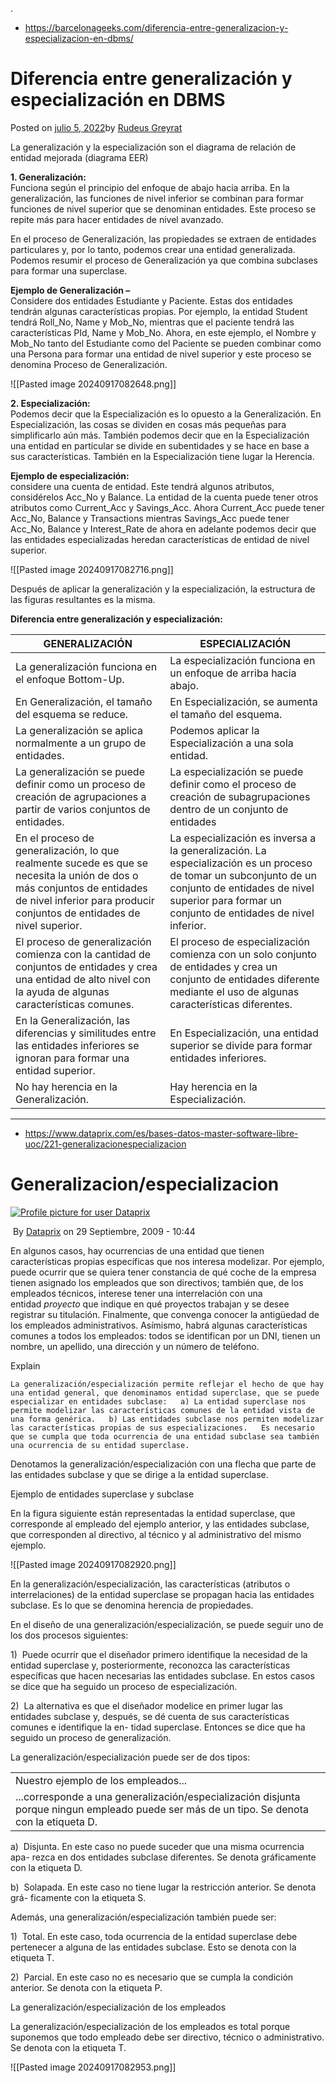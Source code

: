 .
- https://barcelonageeks.com/diferencia-entre-generalizacion-y-especializacion-en-dbms/

# Diferencia entre generalización y especialización en DBMS

Posted on [julio 5, 2022](https://barcelonageeks.com/diferencia-entre-generalizacion-y-especializacion-en-dbms/)by [Rudeus Greyrat](https://barcelonageeks.com/author/rudeus_greyrat/)

La generalización y la especialización son el diagrama de relación de entidad mejorada (diagrama EER)

**1. Generalización:**  
Funciona según el principio del enfoque de abajo hacia arriba. En la generalización, las funciones de nivel inferior se combinan para formar funciones de nivel superior que se denominan entidades. Este proceso se repite más para hacer entidades de nivel avanzado.

En el proceso de Generalización, las propiedades se extraen de entidades particulares y, por lo tanto, podemos crear una entidad generalizada. Podemos resumir el proceso de Generalización ya que combina subclases para formar una superclase.

**Ejemplo de Generalización –**  
Considere dos entidades Estudiante y Paciente. Estas dos entidades tendrán algunas características propias. Por ejemplo, la entidad Student tendrá Roll_No, Name y Mob_No, mientras que el paciente tendrá las características PId, Name y Mob_No. Ahora, en este ejemplo, el Nombre y Mob_No tanto del Estudiante como del Paciente se pueden combinar como una Persona para formar una entidad de nivel superior y este proceso se denomina Proceso de Generalización.

![[Pasted image 20240917082648.png]]

**2. Especialización:**  
Podemos decir que la Especialización es lo opuesto a la Generalización. En Especialización, las cosas se dividen en cosas más pequeñas para simplificarlo aún más. También podemos decir que en la Especialización una entidad en particular se divide en subentidades y se hace en base a sus características. También en la Especialización tiene lugar la Herencia.

**Ejemplo de especialización:**  
considere una cuenta de entidad. Este tendrá algunos atributos, considérelos Acc_No y Balance. La entidad de la cuenta puede tener otros atributos como Current_Acc y Savings_Acc. Ahora Current_Acc puede tener Acc_No, Balance y Transactions mientras Savings_Acc puede tener Acc_No, Balance y Interest_Rate de ahora en adelante podemos decir que las entidades especializadas heredan características de entidad de nivel superior.

![[Pasted image 20240917082716.png]]

Después de aplicar la generalización y la especialización, la estructura de las figuras resultantes es la misma.

**Diferencia entre generalización y especialización:**

|GENERALIZACIÓN|ESPECIALIZACIÓN|
|---|---|
|La generalización funciona en el enfoque Bottom-Up.|La especialización funciona en un enfoque de arriba hacia abajo.|
|En Generalización, el tamaño del esquema se reduce.|En Especialización, se aumenta el tamaño del esquema.|
|La generalización se aplica normalmente a un grupo de entidades.|Podemos aplicar la Especialización a una sola entidad.|
|La generalización se puede definir como un proceso de creación de agrupaciones a partir de varios conjuntos de entidades.|La especialización se puede definir como el proceso de creación de subagrupaciones dentro de un conjunto de entidades|
|En el proceso de generalización, lo que realmente sucede es que se necesita la unión de dos o más conjuntos de entidades de nivel inferior para producir conjuntos de entidades de nivel superior.|La especialización es inversa a la generalización. La especialización es un proceso de tomar un subconjunto de un conjunto de entidades de nivel superior para formar un conjunto de entidades de nivel inferior.|
|El proceso de generalización comienza con la cantidad de conjuntos de entidades y crea una entidad de alto nivel con la ayuda de algunas características comunes.|El proceso de especialización comienza con un solo conjunto de entidades y crea un conjunto de entidades diferente mediante el uso de algunas características diferentes.|
|En la Generalización, las diferencias y similitudes entre las entidades inferiores se ignoran para formar una entidad superior.|En Especialización, una entidad superior se divide para formar entidades inferiores.|
|No hay herencia en la Generalización.|Hay herencia en la Especialización.|

---

- https://www.dataprix.com/es/bases-datos-master-software-libre-uoc/221-generalizacionespecializacion


# Generalizacion/especializacion

[![Profile picture for user Dataprix](https://www.dataprix.com/files/styles/thumbnail/public/pictures/logo_dataprix_screen_96.jpg?itok=c8z6bxQH)](https://www.dataprix.com/es/user/dataprix)

 By [Dataprix](https://www.dataprix.com/es/user/dataprix "Ver perfil del usuario.") on 29 Septiembre, 2009 - 10:44

En algunos casos, hay ocurrencias de una entidad que tienen características propias específicas que nos interesa modelizar. Por ejemplo, puede ocurrir que se quiera tener constancia de qué coche de la empresa tienen asignado los empleados que son directivos; también que, de los empleados técnicos, interese tener una interrelación con una entidad _proyecto_ que indique en qué proyectos trabajan y se desee registrar su titulación. Finalmente, que convenga conocer la antigüedad de los empleados administrativos. Asímismo, habrá algunas características comunes a todos los empleados: todos se identifican por un DNI, tienen un nombre, un apellido, una dirección y un número de teléfono.

Explain

`La generalización/especialización permite reflejar el hecho de que hay una entidad general, que denominamos entidad superclase, que se puede especializar en entidades subclase:   a) La entidad superclase nos permite modelizar las características comunes de la entidad vista de una forma genérica.   b) Las entidades subclase nos permiten modelizar las características propias de sus especializaciones.   Es necesario que se cumpla que toda ocurrencia de una entidad subclase sea también una ocurrencia de su entidad superclase.`

Denotamos la generalización/especialización con una flecha que parte de las entidades subclase y que se dirige a la entidad superclase.

Ejemplo de entidades superclase y subclase

En la figura siguiente están representadas la entidad superclase, que corresponde al empleado del ejemplo anterior, y las entidades subclase, que corresponden al directivo, al técnico y al administrativo del mismo ejemplo.

![[Pasted image 20240917082920.png]]

En la generalización/especialización, las características (atributos o interrelaciones) de la entidad superclase se propagan hacia las entidades subclase. Es lo que se denomina herencia de propiedades.

En el diseño de una generalización/especialización, se puede seguir uno de los dos procesos siguientes:

1)  Puede ocurrir que el diseñador primero identifique la necesidad de la entidad superclase y, posteriormente, reconozca las características específicas que hacen necesarias las entidades subclase. En estos casos se dice que ha seguido un proceso de especialización.

2)  La alternativa es que el diseñador modelice en primer lugar las entidades subclase y, después, se dé cuenta de sus características comunes e identifique la en- tidad superclase. Entonces se dice que ha seguido un proceso de generalización.

La generalización/especialización puede ser de dos tipos:

|   |
|---|
|Nuestro ejemplo de los empleados...|
|...corresponde a una generalización/especialización disjunta porque ningun empleado puede ser más de un tipo. Se denota con la etiqueta D.|

a)  Disjunta. En este caso no puede suceder que una misma ocurrencia apa- rezca en dos entidades subclase diferentes. Se denota gráficamente con la etiqueta D.

b)  Solapada. En este caso no tiene lugar la restricción anterior. Se denota grá- ficamente con la etiqueta S.

Además, una generalización/especialización también puede ser:

1)  Total. En este caso, toda ocurrencia de la entidad superclase debe pertenecer a alguna de las entidades subclase. Esto se denota con la etiqueta T.

2)  Parcial. En este caso no es necesario que se cumpla la condición anterior. Se denota con la etiqueta P.

La generalización/especialización de los empleados

La generalización/especialización de los empleados es total porque suponemos que todo empleado debe ser directivo, técnico o administrativo. Se denota con la etiqueta T.


![[Pasted image 20240917082953.png]]